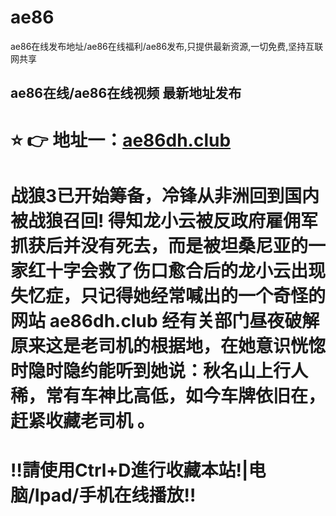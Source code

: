 # ae86
ae86在线发布地址/ae86在线福利/ae86发布,只提供最新资源,一切免费,坚持互联网共享


## ae86在线/ae86在线视频 最新地址发布

# ⭐️ 👉 地址一：[ae86dh.club](https://ae86dh.club)


# 战狼3已开始筹备，冷锋从非洲回到国内被战狼召回! 得知龙小云被反政府雇佣军抓获后并没有死去，而是被坦桑尼亚的一家红十字会救了伤口愈合后的龙小云出现失忆症，只记得她经常喊出的一个奇怪的网站 ae86dh.club 经有关部门昼夜破解原来这是老司机的根据地，在她意识恍惚时隐时隐约能听到她说：秋名山上行人稀，常有车神比高低，如今车牌依旧在，赶紧收藏老司机 。

# ‼️請使用Ctrl+D進行收藏本站!|电脑/Ipad/手机在线播放‼️
